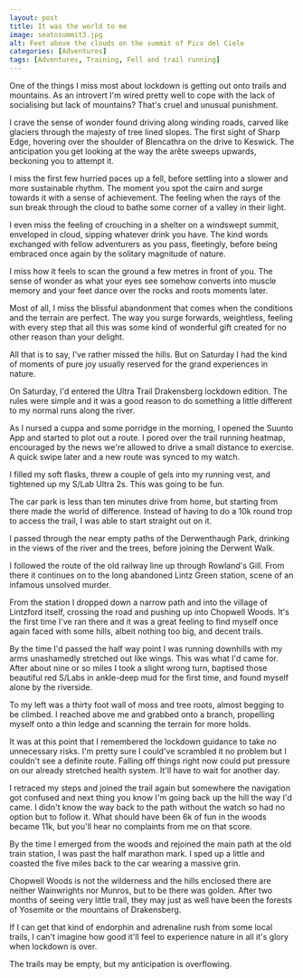 ```yaml
---
layout: post
title: It was the world to me
image: seatosummit3.jpg
alt: Feet above the clouds on the summit of Pico del Cielo
categories: [Adventures]
tags: [Adventures, Training, Fell and trail running]
---
```


One of the things I miss most about lockdown is getting out onto trails and mountains. As an introvert I'm wired pretty well to cope with the lack of socialising but lack of mountains? That's cruel and unusual punishment.

I crave the sense of wonder found driving along winding roads, carved like glaciers through the majesty of tree lined slopes. The first sight of Sharp Edge, hovering over the shoulder of Blencathra on the drive to Keswick. The anticipation you get looking at the way the arête sweeps upwards, beckoning you to attempt it.

I miss the first few hurried paces up a fell, before settling into a slower and more sustainable rhythm. The moment you spot the cairn and surge towards it with a sense of achievement. The feeling when the rays of the sun break through the cloud to bathe some corner of a valley in their light. 

I even miss the feeling of crouching in a shelter on a windswept summit, enveloped in cloud, sipping whatever drink you have. The kind words exchanged with fellow adventurers as you pass, fleetingly, before being embraced once again by the solitary magnitude of nature.

I miss how it feels to scan the ground a few metres in front of you. The sense of wonder as what your eyes see somehow converts into muscle memory and your feet dance over the rocks and roots moments later. 

Most of all, I miss the blissful abandonment that comes when the conditions and the terrain are perfect. The way you surge forwards, weightless, feeling with every step that all this was some kind of wonderful gift created for no other reason than your delight.

All that is to say, I've rather missed the hills. But on Saturday I had the kind of moments of pure joy usually reserved for the grand experiences in nature.

On Saturday, I'd entered the Ultra Trail Drakensberg lockdown edition. The rules were simple and it was a good reason to do something a little different to my normal runs along the river.

As I nursed a cuppa and some porridge in the morning, I opened the Suunto App and started to plot out a route. I pored over the trail running heatmap, encouraged by the news we're allowed to drive a small distance to exercise. A quick swipe later and a new route was synced to my watch. 

I filled my soft flasks, threw a couple of gels into my running vest, and tightened up my S/Lab Ultra 2s. This was going to be fun.

The car park is less than ten minutes drive from home, but starting from there made the world of difference. Instead of having to do a 10k round trop to access the trail, I was able to start straight out on it.

I passed through the near empty paths of the Derwenthaugh Park, drinking in the views of the river and the trees, before joining the Derwent Walk.

I followed the route of the old railway line up through Rowland's Gill. From there it continues on to the long abandoned Lintz Green station, scene of an infamous unsolved murder. 

From the station I dropped down a narrow path and into the village of Lintzford itself, crossing the road and pushing up into Chopwell Woods. It's the first time I've ran there and it was a great feeling to find myself once again faced with some hills, albeit nothing too big, and decent trails.

By the time I'd passed the half way point I was running downhills with my arms unashamedly stretched out like wings. This was what I'd came for. After about nine or so miles I took a slight wrong turn, baptised those beautiful red S/Labs in ankle-deep mud for the first time, and found myself alone by the riverside.

To my left was a thirty foot wall of moss and tree roots, almost begging to be climbed. I reached above me and grabbed onto a branch, propelling myself onto a thin ledge and scanning the terrain for more holds. 

It was at this point that I remembered the lockdown guidance to take no unnecessary risks. I'm pretty sure I could've scrambled it no problem but I couldn't see a definite route. Falling off things right now could put pressure on our already stretched health system. It'll have to wait for another day.

I retraced my steps and joined the trail again but somewhere the navigation got confused and next thing you know I'm going back up the hill the way I'd came. I didn't know the way back to the path without the watch so had no option but to follow it. What should have been 6k of fun in the woods became 11k, but you'll hear no complaints from me on that score.

By the time I emerged from the woods and rejoined the main path at the old train station, I was past the half marathon mark. I sped up a little and coasted the five miles back to the car wearing a massive grin.

Chopwell Woods is not the wilderness and the hills enclosed there are neither Wainwrights nor Munros, but to be there was golden. After two months of seeing very little trail, they may just as well have been the forests of Yosemite or the mountains of Drakensberg.

If I can get that kind of endorphin and adrenaline rush from some local trails, I can't imagine how good it'll feel to experience nature in all it's glory when lockdown is over.

The trails may be empty, but my anticipation is overflowing.
